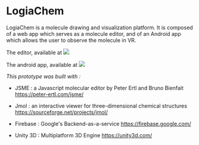 # LogiaChem

LogiaChem is a molecule drawing and visualization platform. It is composed of a web app which serves as a molecule editor, and of an Android app which allows the user to observe the molecule in VR.

The editor, available at 
![
](logiachem_editor.png)

The android app, available at
![
](logiachem_app.png)

*This prototype was built with :*

 - JSME : a Javascript molecular editor by Peter Ertl and Bruno Bienfait
 https://peter-ertl.com/jsme/
 
 - Jmol : an interactive viewer for three-dimensional chemical structures
 https://sourceforge.net/projects/jmol/

- Firebase : Google's Backend-as-a-service
https://firebase.google.com/

- Unity 3D : Multiplatform 3D Engine
https://unity3d.com/